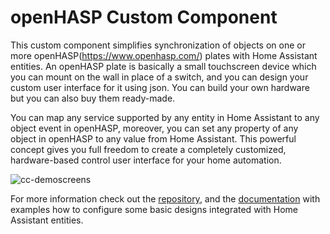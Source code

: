 # openHASP Custom Component

This custom component simplifies synchronization of objects on one or more openHASP(https://www.openhasp.com/) plates with Home Assistant entities. An openHASP plate is basically a small touchscreen device which you can mount on the wall in place of a switch, and you can design your custom user interface for it using json. You can build your own hardware but you can also buy them ready-made.

You can map any service supported by any entity in Home Assistant to any object event in openHASP, moreover, you can set any property of any object in openHASP to any value from Home Assistant. This powerful concept gives you full freedom to create a completely customized, hardware-based control user interface for your home automation.

![cc-demoscreens](https://user-images.githubusercontent.com/1550668/126154224-11aab55f-8a20-4069-91de-b619ee54f851.png)

For more information check out the [repository](https://github.com/HASwitchPlate/openHASP-custom-component), and the [documentation](https://www.openhasp.com/) with examples how to configure some basic designs integrated with Home Assistant entities.

